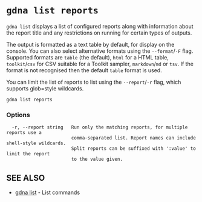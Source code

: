 # `gdna list reports`

`gdna list` displays a list of configured reports along with information about the report title and any restrictions on running for certain types of outputs.

The output is formatted as a text table by default, for display on the console. You can also select alternative formats using the `--format`/`-F` flag. Supported formats are `table` (the default), `html` for a HTML table, `toolkit`/`csv` for CSV suitable for a Toolkit sampler, `markdown`/`md` or `tsv`. If the format is not recognised then the default `table` format is used.

You can limit the list of reports to list using the `--report`/`-r` flag, which supports glob=style wildcards.

```text
gdna list reports
```

### Options

```text
  -r, --report string   Run only the matching reports, for multiple reports use a
                        comma-separated list. Report names can include shell-style wildcards.
                        Split reports can be suffixed with ':value' to limit the report
                        to the value given.
```

## SEE ALSO

* [gdna list](gdna_list.md)	 - List commands
